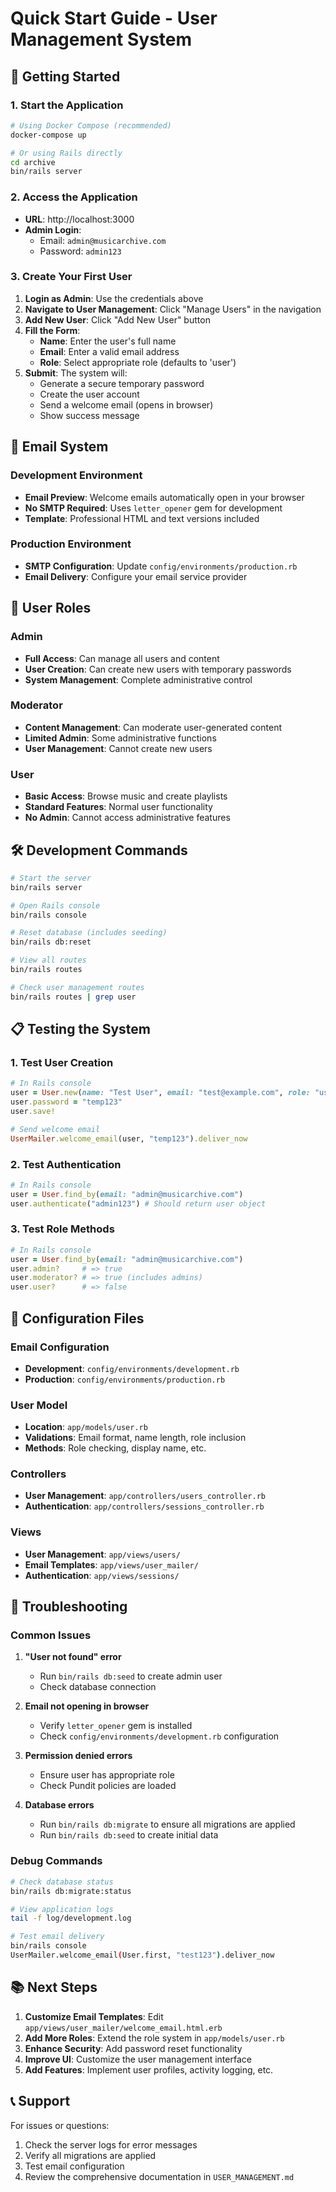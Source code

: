# Quick Start Guide - User Management System

## 🚀 Getting Started

### 1. Start the Application
```bash
# Using Docker Compose (recommended)
docker-compose up

# Or using Rails directly
cd archive
bin/rails server
```

### 2. Access the Application
- **URL**: http://localhost:3000
- **Admin Login**: 
  - Email: `admin@musicarchive.com`
  - Password: `admin123`

### 3. Create Your First User
1. **Login as Admin**: Use the credentials above
2. **Navigate to User Management**: Click "Manage Users" in the navigation
3. **Add New User**: Click "Add New User" button
4. **Fill the Form**:
   - **Name**: Enter the user's full name
   - **Email**: Enter a valid email address
   - **Role**: Select appropriate role (defaults to 'user')
5. **Submit**: The system will:
   - Generate a secure temporary password
   - Create the user account
   - Send a welcome email (opens in browser)
   - Show success message

## 📧 Email System

### Development Environment
- **Email Preview**: Welcome emails automatically open in your browser
- **No SMTP Required**: Uses `letter_opener` gem for development
- **Template**: Professional HTML and text versions included

### Production Environment
- **SMTP Configuration**: Update `config/environments/production.rb`
- **Email Delivery**: Configure your email service provider

## 🔐 User Roles

### Admin
- **Full Access**: Can manage all users and content
- **User Creation**: Can create new users with temporary passwords
- **System Management**: Complete administrative control

### Moderator
- **Content Management**: Can moderate user-generated content
- **Limited Admin**: Some administrative functions
- **User Management**: Cannot create new users

### User
- **Basic Access**: Browse music and create playlists
- **Standard Features**: Normal user functionality
- **No Admin**: Cannot access administrative features

## 🛠️ Development Commands

```bash
# Start the server
bin/rails server

# Open Rails console
bin/rails console

# Reset database (includes seeding)
bin/rails db:reset

# View all routes
bin/rails routes

# Check user management routes
bin/rails routes | grep user
```

## 📋 Testing the System

### 1. Test User Creation
```ruby
# In Rails console
user = User.new(name: "Test User", email: "test@example.com", role: "user")
user.password = "temp123"
user.save!

# Send welcome email
UserMailer.welcome_email(user, "temp123").deliver_now
```

### 2. Test Authentication
```ruby
# In Rails console
user = User.find_by(email: "admin@musicarchive.com")
user.authenticate("admin123") # Should return user object
```

### 3. Test Role Methods
```ruby
# In Rails console
user = User.find_by(email: "admin@musicarchive.com")
user.admin?     # => true
user.moderator? # => true (includes admins)
user.user?      # => false
```

## 🔧 Configuration Files

### Email Configuration
- **Development**: `config/environments/development.rb`
- **Production**: `config/environments/production.rb`

### User Model
- **Location**: `app/models/user.rb`
- **Validations**: Email format, name length, role inclusion
- **Methods**: Role checking, display name, etc.

### Controllers
- **User Management**: `app/controllers/users_controller.rb`
- **Authentication**: `app/controllers/sessions_controller.rb`

### Views
- **User Management**: `app/views/users/`
- **Email Templates**: `app/views/user_mailer/`
- **Authentication**: `app/views/sessions/`

## 🚨 Troubleshooting

### Common Issues

1. **"User not found" error**
   - Run `bin/rails db:seed` to create admin user
   - Check database connection

2. **Email not opening in browser**
   - Verify `letter_opener` gem is installed
   - Check `config/environments/development.rb` configuration

3. **Permission denied errors**
   - Ensure user has appropriate role
   - Check Pundit policies are loaded

4. **Database errors**
   - Run `bin/rails db:migrate` to ensure all migrations are applied
   - Run `bin/rails db:seed` to create initial data

### Debug Commands
```bash
# Check database status
bin/rails db:migrate:status

# View application logs
tail -f log/development.log

# Test email delivery
bin/rails console
UserMailer.welcome_email(User.first, "test123").deliver_now
```

## 📚 Next Steps

1. **Customize Email Templates**: Edit `app/views/user_mailer/welcome_email.html.erb`
2. **Add More Roles**: Extend the role system in `app/models/user.rb`
3. **Enhance Security**: Add password reset functionality
4. **Improve UI**: Customize the user management interface
5. **Add Features**: Implement user profiles, activity logging, etc.

## 📞 Support

For issues or questions:
1. Check the server logs for error messages
2. Verify all migrations are applied
3. Test email configuration
4. Review the comprehensive documentation in `USER_MANAGEMENT.md` 